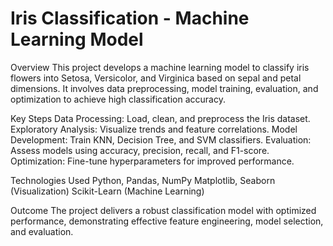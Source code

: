 # Iris Classification - Machine Learning Model

Overview
  This project develops a machine learning model to classify iris flowers into Setosa, Versicolor, and Virginica based on sepal and petal dimensions. It involves data preprocessing, model training, evaluation, and optimization to achieve high classification accuracy.

Key Steps
  Data Processing: Load, clean, and preprocess the Iris dataset.
  Exploratory Analysis: Visualize trends and feature correlations.
  Model Development: Train KNN, Decision Tree, and SVM classifiers.
  Evaluation: Assess models using accuracy, precision, recall, and F1-score.
  Optimization: Fine-tune hyperparameters for improved performance.

Technologies Used
  Python, Pandas, NumPy
  Matplotlib, Seaborn (Visualization)
  Scikit-Learn (Machine Learning)

Outcome
  The project delivers a robust classification model with optimized performance, demonstrating effective feature engineering, model selection, and evaluation.
  

